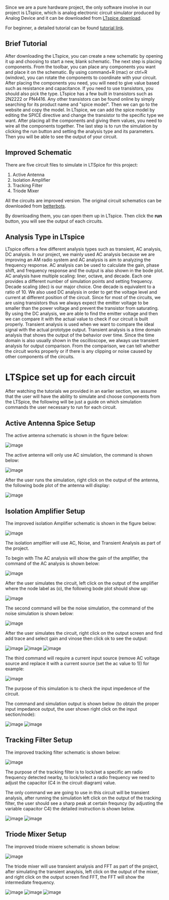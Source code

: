 Since we are a pure hardware project, the only software involve in our project is LTspice, which is analog electronic circuit simulator produced by Analog Device and it can be downloaded from [LTspice download](https://www.analog.com/en/design-center/design-tools-and-calculators/ltspice-simulator.html).

For beginner, a detailed tutorial can be found [tutorial link](https://www.analog.com/en/education/education-library/videos/video-series/ltspice-getting-started-tutorial.html).

## Brief Tutorial
After downloading the LTspice, you can create a new schematic by opening it up and choosing to start a new, blank schematic. The next step is placing components. From the toolbar, you can place any components you want and place it on the schematic. By using command+R (mac) or ctrl+R (window), you can rotate the components to coordinate with your circuit. After placing the components you need, you will need to give value based such as resistance and capacitance. If you need to use transistors, you should also pick the type. LTspice has a few built in transistors such as 2N2222 or PN4416. Any other transistors can be found online by simply searching for its product name and "spice model". Then we can go to the website and copy the model. In LTspice, we can add the spice model by editing the SPICE directive and change the transistor to the specific type we want. After placing all the components and giving them values, you need to wire all the components together. The last step is to run the simulation by clicking the run button and setting the analysis type and its parameters. Then you will be able to see the output of your circuit.

## Improved Schematic
There are five circuit files to simulate in LTSpice for this project:

1. Active Antenna
2. Isolation Amplifier
3. Tracking Filter
4. Triode Mixer

All the circuits are improved version. The original circuit schematics can be downloaded from [betterbots](http://www.betterbots.com/). 

By downloading them, you can open them up in LTspice. Then click the **run** button, you will see the output of each circuits. 

## Analysis Type in LTspice
LTspice offers a few different analysis types such as transient, AC analysis, DC analysis. In our project, we mainly used AC analysis because we are improving an AM radio system and AC analysis is aim to analyzing the frequency response. AC analysis can be used to calculate the gain, phase shift, and frequency response and the output is also shown in the bode plot. AC analysis have multiple scaling: liner, octave, and decade. Each one provides a different number of simulation points and setting frequency. Decade scaling (dec) is our major choice. One decade is equivalent to a ratio of 10. We also used DC analysis in order to get the voltage level and current at different position of the circuit. Since for most of the circuits, we are using transistors thus we always expect the emitter voltage to be smaller than the power voltage and prevent the transistor from saturating. By using the DC analysis, we are able to find the emitter voltage and then we can compare it with the actual value to check if our circuit is built properly. Transient analysis is used when we want to compare the ideal signal with the actual prototype output. Transient analysis is a time domain analysis that shows the output of the behavior over time. Since the time domain is also usually shown in the oscilloscope, we always use transient analysis for output comparison. From the comparison, we can tell whether the circuit works properly or if there is any clipping or noise caused by other components of the circuits.

# LTSpice set up for each circuit
After watching the tutorials we provided in an earlier section, we assume that the user will have the ability to simulate and choose components from the LTSpice, the following will be just a guide on which simulation commands the user necessary to run for each circuit.

## Active Antenna Spice Setup

The active antenna schematic is shown in the figure below:

![image](https://user-images.githubusercontent.com/98863790/235391792-e42ed6e1-e10f-4022-b5ba-1897ad460bd8.png)

The active antenna will only use AC simulation, the command is shown below:

![image](https://user-images.githubusercontent.com/98863790/235392040-710a7fa3-0821-48cf-8684-cbcfc8d4ad14.png)

After the user runs the simulation, right click on the output of the antenna, the following bode plot of the antenna will display:

![image](https://user-images.githubusercontent.com/98863790/235392148-1baf566c-9203-4a24-9968-a5b03f882baa.png)

## Isolation Amplifier Setup

The improved isolation Amplifier schematic is shown in the figure below:

![image](https://user-images.githubusercontent.com/98863790/235392525-c0bc67cb-1988-4587-b19e-03c763931657.png)

The isolation amplfiier will use AC, Noise, and Transient Analysis as part of the project.

To begin with The AC analysis will show the gain of the amplifier, the command of the AC analysis is shown below:

![image](https://user-images.githubusercontent.com/98863790/235392728-9c222fa6-4f20-4456-8b2f-1b2849c4f1e2.png)

After the user simulates the circuit, left click on the output of the amplifier where the node label as (o), the following bode plot should show up:

![image](https://user-images.githubusercontent.com/98863790/235393047-93238f70-d5be-4a10-b4df-43f00745b3fc.png)

The second command will be the noise simulation, the command of the noise simulation is shown below:

![image](https://user-images.githubusercontent.com/98863790/235393405-1d1df9a9-fce1-4571-8af9-ce8723937a39.png)

After the user simulates the circuit, right click on the output screen and find add trace and select gain and vinose then click ok to see the output:

![image](https://user-images.githubusercontent.com/98863790/235393572-2adabc09-4914-440f-a6bd-822f4fd6466b.png)
![image](https://user-images.githubusercontent.com/98863790/235393707-f236b857-085c-4ce2-bc3c-8f9fddbe2923.png)
![image](https://user-images.githubusercontent.com/98863790/235393749-2d47875a-8011-4321-a7bb-c23be9cf8874.png)

The third command will require a current input source (remove AC voltage source and replace it with a current source (set the ac value to 1)) for example:

![image](https://user-images.githubusercontent.com/98863790/235393988-d505fefe-4534-44ed-962f-2a3fa2fe94bd.png)

The purpose of this simulation is to check the input impedence of the circuit.

The command and simulation output is shown below (to obtain the proper input impedance output, the user shown right click on the input section/node):

![image](https://user-images.githubusercontent.com/98863790/235394205-0171ca88-ae96-4dc6-a9c1-43eb7d0b8e36.png)
![image](https://user-images.githubusercontent.com/98863790/235394392-9ba96947-166b-4635-b01a-53781192a0dd.png)

## Tracking Filter Setup

The improved tracking filter schematic is shown below:

![image](https://user-images.githubusercontent.com/98863790/235395992-bd5ccc91-b8d0-474f-aadc-9f747bf05651.png)

The purpose of the tracking filter is to lock/set a specific am radio frequency detected nearby, to lock/select a radio frequency we need to adjust the capacitor (C4 in the circuit diagram) value.

The only command we are going to use in this circuit will be transient analysis, after running the simulation left click on the output of the tracking filter, the user should see a sharp peak at certain frequncy (by adjusting the variable capacitor C4) the detailed instruction is shown below.

![image](https://user-images.githubusercontent.com/98863790/235396118-513d01a1-19fa-4a90-82c8-32cb89b3bf84.png)
![image](https://user-images.githubusercontent.com/98863790/235396345-66bd6307-35d9-470b-80c2-89cb81268d1c.png)


## Triode Mixer Setup

The improved triode mixere schematic is shown below:

![image](https://user-images.githubusercontent.com/98863790/235394937-3e620f4b-e5f0-42c0-93a5-c7b5e437ec20.png)

The triode mixer will use transient analysis and FFT as part of the project, after simulating the transient anaylsis, left click on the output of the mixer, and right click on the output screen find FFT, the FFT will show the intermediate frequency.

![image](https://user-images.githubusercontent.com/98863790/235395525-d429e01f-2ca1-43f6-af32-a5b240e55644.png)
![image](https://user-images.githubusercontent.com/98863790/235395759-f323c1db-92af-4b21-9ef0-78142b325ae8.png)
![image](https://user-images.githubusercontent.com/98863790/235395829-e2e5731c-6157-4e66-87e9-9bf583c4902b.png)











